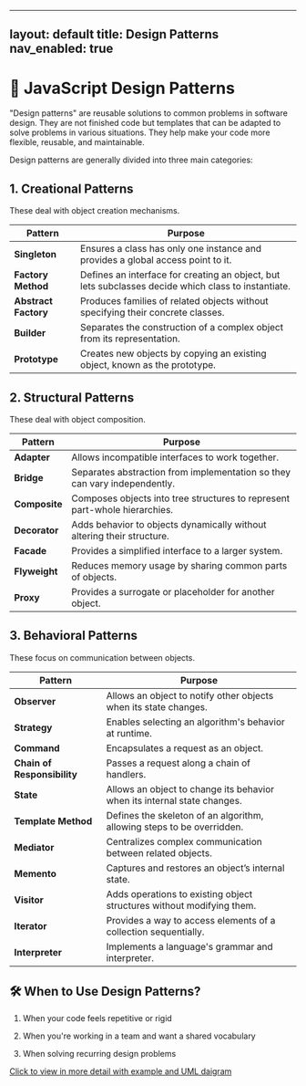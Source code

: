 
---
layout: default
title: Design Patterns
nav_enabled: true
---
# 📘 JavaScript Design Patterns

"Design patterns" are reusable solutions to common problems in software design. They are not finished code but templates that can be adapted to solve problems in various situations. They help make your code more flexible, reusable, and maintainable.

Design patterns are generally divided into three main categories:


## 1. Creational Patterns

These deal with object creation mechanisms.

| Pattern              | Purpose                                                                                             |
| -------------------- | --------------------------------------------------------------------------------------------------- |
| **Singleton**        | Ensures a class has only one instance and provides a global access point to it.                     |
| **Factory Method**   | Defines an interface for creating an object, but lets subclasses decide which class to instantiate. |
| **Abstract Factory** | Produces families of related objects without specifying their concrete classes.                     |
| **Builder**          | Separates the construction of a complex object from its representation.                             |
| **Prototype**        | Creates new objects by copying an existing object, known as the prototype.                          |



## 2. Structural Patterns

These deal with object composition.

| Pattern       | Purpose                                                                    |
| ------------- | -------------------------------------------------------------------------- |
| **Adapter**   | Allows incompatible interfaces to work together.                           |
| **Bridge**    | Separates abstraction from implementation so they can vary independently.  |
| **Composite** | Composes objects into tree structures to represent part-whole hierarchies. |
| **Decorator** | Adds behavior to objects dynamically without altering their structure.     |
| **Facade**    | Provides a simplified interface to a larger system.                        |
| **Flyweight** | Reduces memory usage by sharing common parts of objects.                   |
| **Proxy**     | Provides a surrogate or placeholder for another object.                    |


## 3. Behavioral Patterns

These focus on communication between objects.

| Pattern                     | Purpose                                                                  |
| --------------------------- | ------------------------------------------------------------------------ |
| **Observer**                | Allows an object to notify other objects when its state changes.         |
| **Strategy**                | Enables selecting an algorithm's behavior at runtime.                    |
| **Command**                 | Encapsulates a request as an object.                                     |
| **Chain of Responsibility** | Passes a request along a chain of handlers.                              |
| **State**                   | Allows an object to change its behavior when its internal state changes. |
| **Template Method**         | Defines the skeleton of an algorithm, allowing steps to be overridden.   |
| **Mediator**                | Centralizes complex communication between related objects.               |
| **Memento**                 | Captures and restores an object’s internal state.                        |
| **Visitor**                 | Adds operations to existing object structures without modifying them.    |
| **Iterator**                | Provides a way to access elements of a collection sequentially.          |
| **Interpreter**             | Implements a language's grammar and interpreter.                         |



##  🛠️ When to Use Design Patterns?

1. When your code feels repetitive or rigid

2. When you're working in a team and want a shared vocabulary

3. When solving recurring design problems

[Click to view in more detail with example and UML daigram](details.md)
